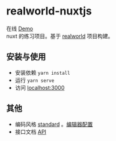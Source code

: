 # realworld-nuxtjs
在线 [Demo](http://realworld.no5no6.com/)  
nuxt 的练习项目。基于 [realworld](https://github.com/gothinkster/realworld) 项目构建。

## 安装与使用
  + 安装依赖 `yarn install`
  + 运行 `yarn serve`
  + 访问 [localhost:3000](http://localhost:3000)

## 其他
  + 编码风格 [standard](https://github.com/standard/standard) 。[编辑器配置](https://github.com/no5no6/Cheese/blob/master/%E9%A1%B9%E7%9B%AE%E6%9E%84%E5%BB%BA/webpack/standard%E7%BC%96%E7%A0%81%E9%A3%8E%E6%A0%BC%E9%85%8D%E7%BD%AE.md)
  + 接口文档 [API](https://github.com/gothinkster/realworld/tree/master/api)
  
  
